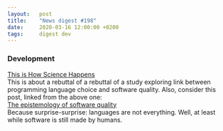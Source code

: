 ```yaml
---
layout:   post
title:    "News digest #198"
date:     2020-03-16 12:00:00 +0200
tags:     digest dev
---
```


### Development

[This is How Science Happens](https://www.hillelwayne.com/post/this-is-how-science-happens/)<br/>
This is about a rebuttal of a rebuttal of a study exploring link between programming language choice and software quality. Also, consider this post, linked from the above one:<br/>
[The epistemology of software quality](ttps://increment.com/teams/the-epistemology-of-software-quality/)<br/>
Because surprise-surprise: languages are not everything. Well, at least while software is still made by humans.
